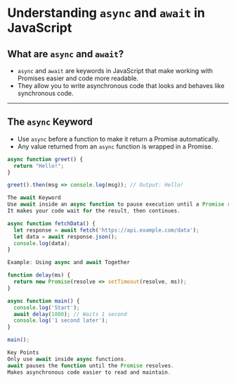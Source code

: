 # Understanding `async` and `await` in JavaScript

## What are `async` and `await`?

- `async` and `await` are keywords in JavaScript that make working with Promises easier and code more readable.
- They allow you to write asynchronous code that looks and behaves like synchronous code.

---

## The `async` Keyword

- Use `async` before a function to make it return a Promise automatically.
- Any value returned from an `async` function is wrapped in a Promise.

```js
async function greet() {
  return "Hello!";
}

greet().then(msg => console.log(msg)); // Output: Hello!

The await Keyword
Use await inside an async function to pause execution until a Promise resolves.
It makes your code wait for the result, then continues.

async function fetchData() {
  let response = await fetch('https://api.example.com/data');
  let data = await response.json();
  console.log(data);
}

Example: Using async and await Together

function delay(ms) {
  return new Promise(resolve => setTimeout(resolve, ms));
}

async function main() {
  console.log('Start');
  await delay(1000); // Waits 1 second
  console.log('1 second later');
}

main();

Key Points
Only use await inside async functions.
await pauses the function until the Promise resolves.
Makes asynchronous code easier to read and maintain.
```
